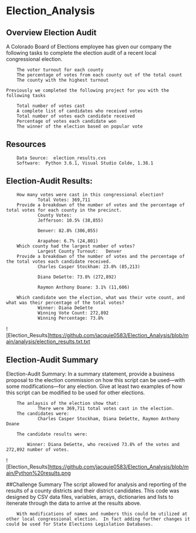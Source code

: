 # Election_Analysis
##  Overview Election Audit
A Colorado Board of Elections employee has given our company the following tasks to complete the election audit of a recent local congressional election.

        The voter turnout for each county
        The percentage of votes from each county out of the total count
        The county with the highest turnout
    
    Previously we completed the following project for you with the following tasks

        Total number of votes cast
        A complete list of candidates who received votes
        Total number of votes each candidate received
        Percentage of votes each candidate won
        The winner of the election based on popular vote

##   Resources
        Data Source:  election_results.cvs
        Software:  Python 3.6.1, Visual Studio Colde, 1.38.1

##   Election-Audit Results: 
        How many votes were cast in this congressional election?
                Total Votes: 369,711
        Provide a breakdown of the number of votes and the percentage of total votes for each county in the precinct.
                County Votes:
                Jefferson: 10.5% (38,855)

                Denver: 82.8% (306,055)

                Arapahoe: 6.7% (24,801)
        Which county had the largest number of votes?
                Largest County Turnout:   Denver
        Provide a breakdown of the number of votes and the percentage of the total votes each candidate received.
                Charles Casper Stockham: 23.0% (85,213)

                Diana DeGette: 73.8% (272,892)

                Raymon Anthony Doane: 3.1% (11,606)

        Which candidate won the election, what was their vote count, and what was their percentage of the total votes?
                Winner: Diana DeGette
                Winning Vote Count: 272,892
                Winning Percentage: 73.8%
![Election_Results]https://github.com/jacquie0583/Election_Analysis/blob/main/analysis/election_results.txt.txt


##  Election-Audit Summary
Election-Audit Summary: In a summary statement, provide a business proposal to the election commission on how this script can be used—with some modifications—for any election. Give at least two examples of how this script can be modified to be used for other elections.

        The anlaysis of the election show that:
                There were 369,711 total votes cast in the election.
        The candidates were:
                Charles Casper Stockham, Diana DeGette, Raymon Anthony Doane

        The candidate results were:
        
            Winner: Diana DeGette, who received 73.8% of the votes and  272,892 number of votes.
![Election_Results]https://github.com/jacquie0583/Election_Analysis/blob/main/Python%20results.png

##Challenge Summary
        The script allowed for analysis and reporting of the results of a county districts and their district candidates.  This code was designed by CSV data files, variables, arrays, dictionaries and lists to itenerate through the data to arrive at the results above.

        With modifications of names and numbers this could be utilized at other local congressional election.  In fact adding further changes it could be used for State Elections Legislation Databases. 